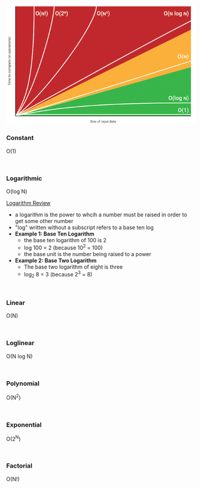 <!-- pg. 42 -->

<img src="../reference/big-o-chart.png" />

### Constant
O(1)

<br />

### Logarithmic
O(log N)

[Logarithm Review](http://www.mclph.umn.edu/mathrefresh/logs.html)
- a logarithm is the power to whcih a number must be raised in order to get some other number
- "log" written without a subscript refers to a base ten log
- **Example 1: Base Ten Logarithm**
    - the base ten logarithm of 100 is 2
    - log 100 = 2 (because 10<sup>2</sup> = 100)
    - the base unit is the number being raised to a power
- **Example 2: Base Two Logarithm**
    - The base two logarithm of eight is three
    - log<sub>2</sub> 8 = 3 (because 2<sup>3</sup> = 8)

<br />

### Linear
O(N)

<br />

### Loglinear
O(N log N)

<br />

### Polynomial
O(N<sup>2</sup>)

<br />

### Exponential
O(2<sup>N</sup>)

<br />

### Factorial
O(N!)

